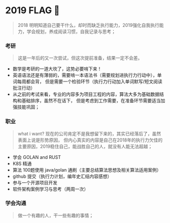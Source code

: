 # 2019 FLAG 🚩
> 2018 明明知道自己要干什么，却时而缺乏执行能力，2019强化自我执行能力，学会规划，养成阅读习惯，自我记录与思考；

### 考研
> 这是一年后的又一次尝试，但这次提前准备，结果一定不会差。
- 数学是考研的一道大坎了，这势必要啃下来！
- 英语语法还是有薄弱的，需要啃一本语法书（需要规划进执行力行动中），单词每周都会背， 但是需要一个检验环节（执行力行动加入单词默写/短文阅读批注行动）
- 从之前的考试来看，专业的内容多为项目工程的内容，算法大多为基础数据结构和基础排序，虽然不在话下， 但是考虑到工作需要，在准备环节需要适当加强技能巩固；

###  职业
> what i want?
> 现在的公司肯定不是我想留下来的，其实已经落后了，虽然表面上说是形势原因， 但内心真实的内容是自己在2018年的执行力欠佳的主要原因，2019稳住自己，能战胜自己的人，就没有人能无法超越；
- 学会 GOLAN and RUST
- K8S 精通
- 算法 100题使用 java/golan 通刷（主要总结算法思想及相关算法适用案例）
- github 提交（执行力计划，编年史汇结内容感想）
- 参与一个开源项目开发
- 软件架构案例学习与思考（两周一次）

### 学会沟通
> 做一个有趣的人，干一些有趣的事情；
